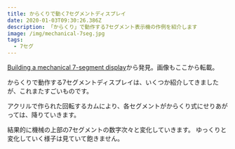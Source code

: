 ```yaml
---
title: からくりで動く7セグメントディスプレイ
date: 2020-01-03T09:30:26.386Z
description: 「からくり」で動作する7セグメント表示機の作例を紹介します
image: /img/mechanical-7seg.jpg
tags:
  - 7セグ
---
```

[Building a mechanical 7-segment display](http://fablabsendai-flat.com/2019/11/04/mechanical7seg_en/)から発見。画像もここから転載。

からくりで動作する7セグメントディスプレイは、いくつか紹介してきましたが、これまたすごいものです。

アクリルで作られた回転するカムにより、各セグメントがからくり式にせりあがっては、降りていきます。

結果的に機械の上部の7セグメントの数字次々と変化していきます。
ゆっくりと変化していく様子は見ていて飽きません。
